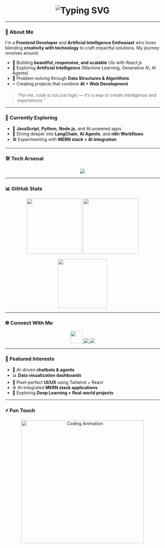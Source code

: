 <h1 align="center">
  <img src="https://readme-typing-svg.demolab.com?font=Fira+Code&pause=1000&color=2F81F7&center=true&vCenter=true&width=600&lines=👋+Hey+there!+I'm+Surya;🚀+Frontend+Developer+%7C+AI+Enthusiast;💡+Always+Learning+%7C+Always+Building" alt="Typing SVG" />
</h1>

---

### 🌟 About Me  

I'm a **Frontend Developer** and **Artificial Intelligence Enthusiast** who loves blending **creativity with technology** to craft impactful solutions. My journey revolves around:  

- 🎨 Building **beautiful, responsive, and scalable** UIs with React.js  
- 🤖 Exploring **Artificial Intelligence** (Machine Learning, Generative AI, AI Agents)  
- 🧠 Problem-solving through **Data Structures & Algorithms**  
- ⚡ Creating projects that combine **AI + Web Development**  

> *“For me, code is not just logic — it’s a way to create intelligence and experiences.”*  

---

### 🚀 Currently Exploring  

- 🧩 **JavaScript**, **Python**, **Node.js**, and AI-powered apps  
- 🔎 Diving deeper into **LangChain**, **AI Agents**, and **n8n Workflows**  
- 🛠️ Experimenting with **MERN stack + AI integration**  

---

### 🛠️ Tech Arsenal  

<p align="center">
  <img src="https://skillicons.dev/icons?i=html,css,js,react,nodejs,express,python,java,c,mongodb,tailwind,vscode,git,github&theme=dark" />
</p>

---

### 📊 GitHub Stats  

<p align="center">
  <img src="https://github-readme-stats.vercel.app/api?username=Srya06&show_icons=true&theme=tokyonight&count_private=true" height="180" />
  <img src="https://github-readme-streak-stats.herokuapp.com/?user=Srya06&theme=tokyonight" height="180" />
</p>

<p align="center">
  <img src="https://github-readme-stats.vercel.app/api/top-langs/?username=Srya06&layout=compact&theme=tokyonight" height="160" />
</p>

---

### 🌐 Connect With Me  

<p align="center">
  <a href="https://github.com/Srya06" target="_blank">
    <img src="https://skillicons.dev/icons?i=github&theme=dark" width="40"/>
  </a>
  <a href="mailto:sryaraj06@gmail.com" target="_blank">
    <img src="https://img.shields.io/badge/Email-D14836?style=for-the-badge&logo=gmail&logoColor=white" />
  </a>
  <a href="https://www.linkedin.com/in/YOUR-LINKEDIN" target="_blank">
    <img src="https://img.shields.io/badge/LinkedIn-%230077B5.svg?&style=for-the-badge&logo=linkedin&logoColor=white" />
  </a>
</p>

---

### 🎯 Featured Interests  

- 💬 AI-driven **chatbots & agents**  
- 📊 **Data visualization dashboards**  
- 🎨 Pixel-perfect **UI/UX** using Tailwind + React  
- ⚙️ AI-integrated **MERN stack applications**  
- 🧪 Exploring **Deep Learning + Real-world projects**  

---

### ⚡ Fun Touch  

<p align="center">
  <img src="https://media.giphy.com/media/qgQUggAC3Pfv687qPC/giphy.gif" width="400" alt="Coding Animation" />
</p>
